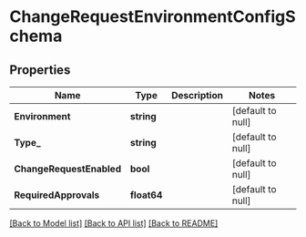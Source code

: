 # ChangeRequestEnvironmentConfigSchema

## Properties
Name | Type | Description | Notes
------------ | ------------- | ------------- | -------------
**Environment** | **string** |  | [default to null]
**Type_** | **string** |  | [default to null]
**ChangeRequestEnabled** | **bool** |  | [default to null]
**RequiredApprovals** | **float64** |  | [default to null]

[[Back to Model list]](../README.md#documentation-for-models) [[Back to API list]](../README.md#documentation-for-api-endpoints) [[Back to README]](../README.md)

